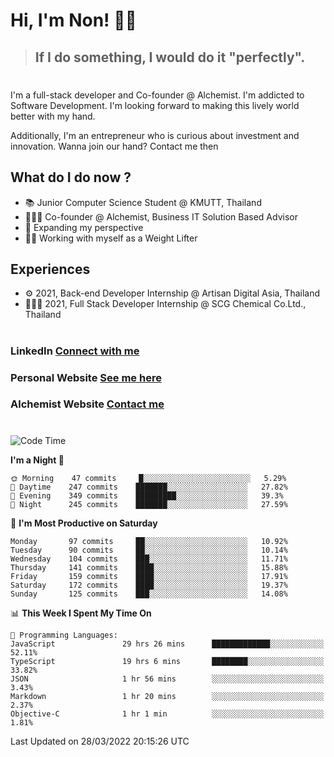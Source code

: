 # Hi, I'm Non! 🖐🏻

> ## If I do something, I would do it "perfectly".

#

I'm a full-stack developer and Co-founder @ Alchemist. I'm addicted to Software Development. I'm looking forward to making this lively world better with my hand.

Additionally, I'm an entrepreneur who is curious about investment and innovation. Wanna join our hand? Contact me then

## What do I do now ?

- 📚 Junior Computer Science Student @ KMUTT, Thailand
- 🧑🏻‍💻 Co-founder @ Alchemist, Business IT Solution Based Advisor
- 🌈 Expanding my perspective
- 🏋🏻 Working with myself as a Weight Lifter

## Experiences

- ⚙️ 2021, Back-end Developer Internship @ Artisan Digital Asia, Thailand
- 🧑🏻‍💻 2021, Full Stack Developer Internship @ SCG Chemical Co.Ltd., Thailand

#

### LinkedIn [Connect with me](https://www.linkedin.com/in/non-nontra/)

### Personal Website [See me here](https://nonnontra.com/)

### Alchemist Website [Contact me](https://alchemist-softwarehouse.co/)

#

<!--START_SECTION:waka-->
![Code Time](http://img.shields.io/badge/Code%20Time-1%2C448%20hrs%2024%20mins-blue)

**I'm a Night 🦉** 

```text
🌞 Morning    47 commits     █░░░░░░░░░░░░░░░░░░░░░░░░   5.29% 
🌆 Daytime    247 commits    ███████░░░░░░░░░░░░░░░░░░   27.82% 
🌃 Evening    349 commits    █████████░░░░░░░░░░░░░░░░   39.3% 
🌙 Night      245 commits    ███████░░░░░░░░░░░░░░░░░░   27.59%

```
📅 **I'm Most Productive on Saturday** 

```text
Monday       97 commits     ██░░░░░░░░░░░░░░░░░░░░░░░   10.92% 
Tuesday      90 commits     ██░░░░░░░░░░░░░░░░░░░░░░░   10.14% 
Wednesday    104 commits    ███░░░░░░░░░░░░░░░░░░░░░░   11.71% 
Thursday     141 commits    ████░░░░░░░░░░░░░░░░░░░░░   15.88% 
Friday       159 commits    ████░░░░░░░░░░░░░░░░░░░░░   17.91% 
Saturday     172 commits    ████░░░░░░░░░░░░░░░░░░░░░   19.37% 
Sunday       125 commits    ███░░░░░░░░░░░░░░░░░░░░░░   14.08%

```


📊 **This Week I Spent My Time On** 

```text
💬 Programming Languages: 
JavaScript               29 hrs 26 mins      █████████████░░░░░░░░░░░░   52.11% 
TypeScript               19 hrs 6 mins       ████████░░░░░░░░░░░░░░░░░   33.82% 
JSON                     1 hr 56 mins        ░░░░░░░░░░░░░░░░░░░░░░░░░   3.43% 
Markdown                 1 hr 20 mins        ░░░░░░░░░░░░░░░░░░░░░░░░░   2.37% 
Objective-C              1 hr 1 min          ░░░░░░░░░░░░░░░░░░░░░░░░░   1.81%

```


 Last Updated on 28/03/2022 20:15:26 UTC
<!--END_SECTION:waka-->
